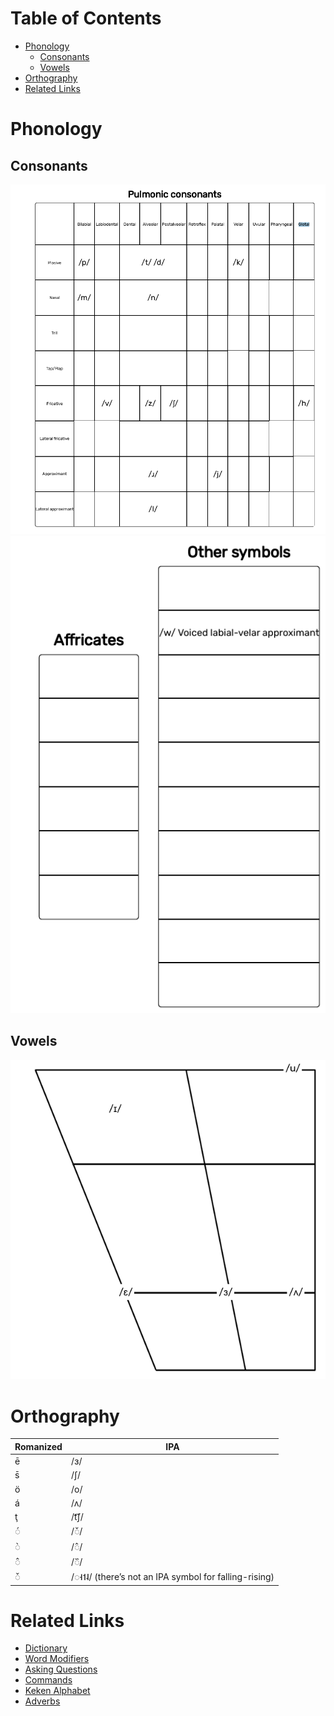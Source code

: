 # Table of Contents
- [Phonology](#phonology)
	- [Consonants](#consonants)
	- [Vowels](#vowels)
- [Orthography](#orthography)
- [Related Links](#related-links)

# Phonology
## Consonants
![A table showing each IPA consonant in Keken.](consonants.png)
![A table showing other IPA symbols that didn't fit into the other table.](special_consonants.png)
## Vowels
![A table showing all the IPA vowels in Keken.](vowels.png)

# Orthography

| Romanized |  IPA  |
| --------- | ----- |
| ē		 | /ɜ/   |
| s̄		 | /ʃ/   |
| ö		 | /o/   |
| á		 | /ʌ/   |
| ţ		 | /t͡ʃ/  |
| ◌́		 | /◌̌/   |
| ◌̀		 | /◌̂/   |
| ◌̂		 | /◌᷈/   |
| ◌̌         | /◌˧˦˨/ (there’s not an IPA symbol for falling-rising) |

# Related Links
- [Dictionary](dictionary.md)
- [Word Modifiers](word_modifiers.md)
- [Asking Questions](asking_questions.md)
- [Commands](commands.md)
- [Keken Alphabet](keken_alphabet.md)
- [Adverbs](adverbs.md)